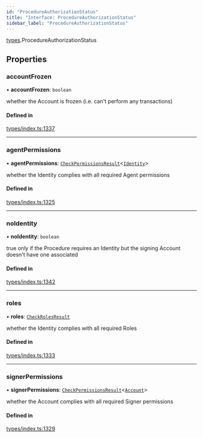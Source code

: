 ```yaml
---
id: "ProcedureAuthorizationStatus"
title: "Interface: ProcedureAuthorizationStatus"
sidebar_label: "ProcedureAuthorizationStatus"
---
```


[types](../../../modules/Types/Types.md).ProcedureAuthorizationStatus

## Properties

### accountFrozen

• **accountFrozen**: `boolean`

whether the Account is frozen (i.e. can't perform any transactions)

#### Defined in

[types/index.ts:1337](https://github.com/PolymeshAssociation/polymesh-sdk/blob/720afb69c/src/types/index.ts#L1337)

___

### agentPermissions

• **agentPermissions**: [`CheckPermissionsResult`](../CheckPermissionsResult/CheckPermissionsResult.md)<[`Identity`](../../../enums/Types/SignerType/SignerType.md#identity)\>

whether the Identity complies with all required Agent permissions

#### Defined in

[types/index.ts:1325](https://github.com/PolymeshAssociation/polymesh-sdk/blob/720afb69c/src/types/index.ts#L1325)

___

### noIdentity

• **noIdentity**: `boolean`

true only if the Procedure requires an Identity but the signing Account
  doesn't have one associated

#### Defined in

[types/index.ts:1342](https://github.com/PolymeshAssociation/polymesh-sdk/blob/720afb69c/src/types/index.ts#L1342)

___

### roles

• **roles**: [`CheckRolesResult`](../CheckRolesResult/CheckRolesResult.md)

whether the Identity complies with all required Roles

#### Defined in

[types/index.ts:1333](https://github.com/PolymeshAssociation/polymesh-sdk/blob/720afb69c/src/types/index.ts#L1333)

___

### signerPermissions

• **signerPermissions**: [`CheckPermissionsResult`](../CheckPermissionsResult/CheckPermissionsResult.md)<[`Account`](../../../enums/Types/SignerType/SignerType.md#account)\>

whether the Account complies with all required Signer permissions

#### Defined in

[types/index.ts:1329](https://github.com/PolymeshAssociation/polymesh-sdk/blob/720afb69c/src/types/index.ts#L1329)
